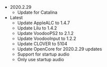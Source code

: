 - 2020.2.29
  - Update for Catalina
- Latest
  - Update AppleALC to 1.4.7
  - Update Lilu to 1.4.2
  - Update VoodooPS2 to 2.1.2
  - Update VoodooInput to 1.2.2
  - Update CLOVER to 5104
  - Update OpenCore for 2020.2.29 updates
  - Support for startup audio
  - Only use startup audio